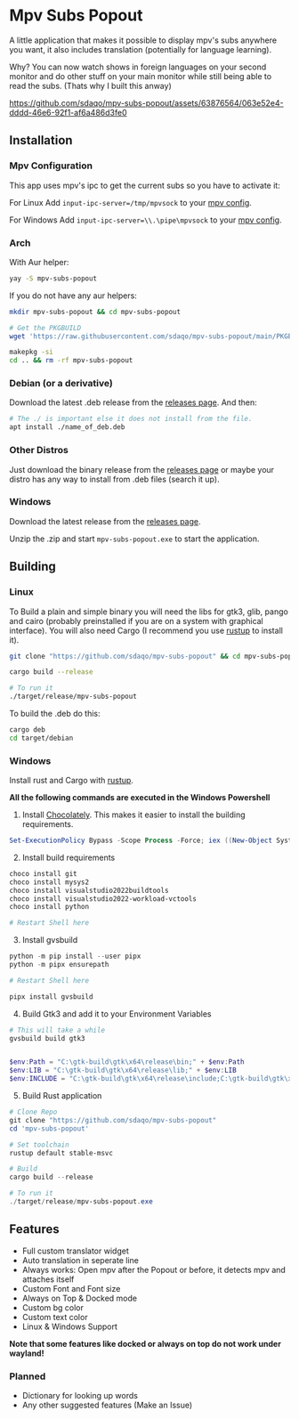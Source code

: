 # Mpv Subs Popout 
A little application that makes it possible to display mpv's subs anywhere you want, it also includes translation (potentially for language learning).

Why? You can now watch shows in foreign languages on your second monitor and do other stuff on your main monitor while still being able to read the subs. (Thats why I built this anway)



https://github.com/sdaqo/mpv-subs-popout/assets/63876564/063e52e4-dddd-46e6-92f1-af6a486d3fe0


## Installation

### Mpv Configuration
This app uses mpv's ipc to get the current subs so you have to activate it:

For Linux Add `input-ipc-server=/tmp/mpvsock` to your [mpv config](https://mpv.io/manual/stable/#files-~/-config/mpv).

For Windows Add `input-ipc-server=\\.\pipe\mpvsock` to your [mpv config](https://mpv.io/manual/stable/#files-on-windows). 



### Arch
With Aur helper:
```sh
yay -S mpv-subs-popout 
```
If you do not have any aur helpers:

```sh
mkdir mpv-subs-popout && cd mpv-subs-popout

# Get the PKGBUILD
wget 'https://raw.githubusercontent.com/sdaqo/mpv-subs-popout/main/PKGBUILD'

makepkg -si
cd .. && rm -rf mpv-subs-popout
```

### Debian (or a derivative)
Download the latest .deb release from the [releases page](https://github.com/sdaqo/mpv-subs-popout/releases/latest). And then:

```sh
# The ./ is important else it does not install from the file.
apt install ./name_of_deb.deb
```

### Other Distros
Just download the binary release from the [releases page](https://github.com/sdaqo/mpv-subs-popout/releases/latest) or maybe your distro has any way to install from .deb files (search it up).

### Windows
Download the latest release from the [releases page](https://github.com/sdaqo/mpv-subs-popout/releases/latest).

Unzip the .zip and start `mpv-subs-popout.exe` to start the application. 


## Building

### Linux
To Build a plain and simple binary you will need the libs for gtk3, glib, pango and cairo (probably preinstalled if you are on a system with graphical interface). You will also need Cargo (I recommend you use [rustup](https://rustup.rs/) to install it).
```sh
git clone "https://github.com/sdaqo/mpv-subs-popout" && cd mpv-subs-popout

cargo build --release

# To run it
./target/release/mpv-subs-popout
```
To build the .deb do this:
```sh
cargo deb
cd target/debian
```

### Windows
Install rust and Cargo with [rustup](https://rustup.rs/).

**All the following commands are executed in the Windows Powershell**

1. Install [Chocolately](https://chocolatey.org/). This makes it easier to install the building requirements.
```powershell
Set-ExecutionPolicy Bypass -Scope Process -Force; iex ((New-Object System.Net.WebClient).DownloadString('https://community.chocolatey.org/install.ps1'))
```

2. Install build requirements
```powershell
choco install git
choco install mysys2
choco install visualstudio2022buildtools
choco install visualstudio2022-workload-vctools
choco install python

# Restart Shell here
``` 

3. Install gvsbuild
```powershell
python -m pip install --user pipx
python -m pipx ensurepath

# Restart Shell here

pipx install gvsbuild
```

4. Build Gtk3 and add it to your Environment Variables
```powershell
# This will take a while
gvsbuild build gtk3


$env:Path = "C:\gtk-build\gtk\x64\release\bin;" + $env:Path
$env:LIB = "C:\gtk-build\gtk\x64\release\lib;" + $env:LIB
$env:INCLUDE = "C:\gtk-build\gtk\x64\release\include;C:\gtk-build\gtk\x64\release\include\cairo;C:\gtk-build\gtk\x64\release\include\glib-2.0;C:\gtk-build\gtk\x64\release\include\gobject-introspection-1.0;C:\gtk-build\gtk\x64\release\lib\glib-2.0\include;" + $env:INCLUDE
```

5. Build Rust application
```powershell
# Clone Repo
git clone "https://github.com/sdaqo/mpv-subs-popout"
cd 'mpv-subs-popout'

# Set toolchain
rustup default stable-msvc

# Build
cargo build --release

# To run it
./target/release/mpv-subs-popout.exe
```

## Features
- Full custom translator widget
- Auto translation in seperate line
- Always works: Open mpv after the Popout or before, it detects mpv and attaches itself
- Custom Font and Font size
- Always on Top & Docked mode
- Custom bg color
- Custom text color
- Linux & Windows Support

**Note that some features like docked or always on top do not work under wayland!**

### Planned
- Dictionary for looking up words
- Any other suggested features (Make an Issue)

